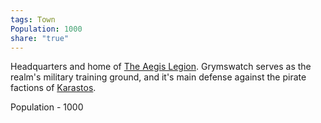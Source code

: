 ```yaml
---
tags: Town
Population: 1000
share: "true"
---
```


Headquarters and home of [The Aegis Legion](../../../Peoples%20&%20Factions/The%20Aegis%20Legion/The%20Aegis%20Legion.md). Grymswatch serves as the realm's military training ground, and it's main defense against the pirate factions of [Karastos](../Karastos/Karastos.md). 

Population - 1000